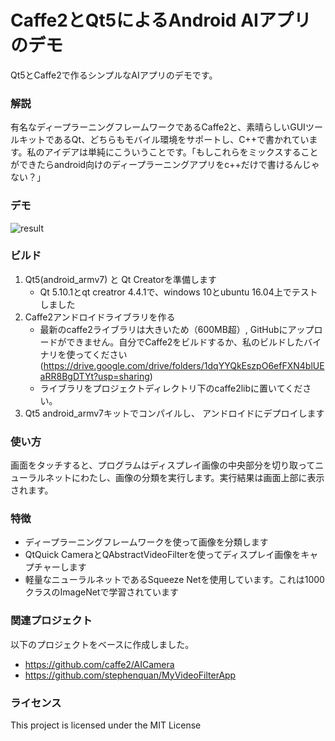 # Caffe2とQt5によるAndroid AIアプリのデモ

Qt5とCaffe2で作るシンプルなAIアプリのデモです。

### 解説

有名なディープラーニングフレームワークであるCaffe2と、素晴らしいGUIツールキットであるQt、どちらもモバイル環境をサポートし、C++で書かれています。私のアイデアは単純にこういうことです。「もしこれらをミックスすることができたらandroid向けのディープラーニングアプリをc++だけで書けるんじゃない？」

### デモ
![result](https://github.com/yamsam/Qt5Caffe2AndroidDemo/blob/media/demo.gif)

### ビルド
1) Qt5(android_armv7) と Qt Creatorを準備します 
   - Qt 5.10.1とqt creatror 4.4.1で、windows 10とubuntu 16.04上でテストしました
2) Caffe2アンドロイドライブラリを作る
   - 最新のcaffe2ライブラリは大きいため（600MB超）, GitHubにアップロードができません。自分でCaffe2をビルドするか、私のビルドしたバイナリを使ってください (https://drive.google.com/drive/folders/1dqYYQkEszpO6efFXN4blUEaRR8BgDTYt?usp=sharing)  
   - ライブラリをプロジェクトディレクトリ下のcaffe2libに置いてください。
3) Qt5 android_armv7キットでコンパイルし、 アンドロイドにデプロイします

### 使い方
画面をタッチすると、プログラムはディスプレイ画像の中央部分を切り取ってニューラルネットにわたし、画像の分類を実行します。実行結果は画面上部に表示されます。

### 特徴
* ディープラーニングフレームワークを使って画像を分類します
* QtQuick CameraとQAbstractVideoFilterを使ってディスプレイ画像をキャプチャーします
* 軽量なニューラルネットであるSqueeze Netを使用しています。これは1000クラスのImageNetで学習されています

### 関連プロジェクト
以下のプロジェクトをベースに作成しました。
 * https://github.com/caffe2/AICamera
 * https://github.com/stephenquan/MyVideoFilterApp

### ライセンス
This project is licensed under the MIT License

